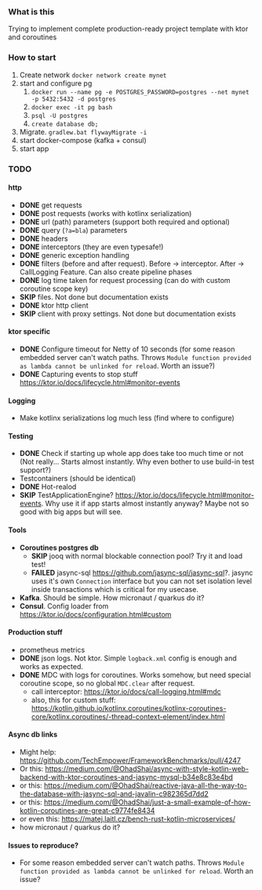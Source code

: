 ### What is this 

Trying to implement complete production-ready project template with ktor and coroutines


### How to start

1. Create network `docker network create mynet`
2. start and configure pg 
    1. `docker run --name pg -e POSTGRES_PASSWORD=postgres --net mynet -p 5432:5432 -d postgres`
    2. `docker exec -it pg bash`
    3. `psql -U postgres`
    4. `create database db;`
3. Migrate. `gradlew.bat flywayMigrate -i`
4. start docker-compose (kafka + consul)
5. start app

### TODO

#### http

- **DONE** get requests
- **DONE** post requests (works with kotlinx serialization)
- **DONE** url (path) parameters (support both required and optional)
- **DONE** query (`?a=bla`) parameters
- **DONE** headers
- **DONE** interceptors (they are even typesafe!)
- **DONE** generic exception handling
- **DONE** filters (before and after request). Before -> interceptor. After -> CallLogging Feature. 
Can also create pipeline phases
- **DONE** log time taken for request processing (can do with custom coroutine scope key)
- **SKIP** files. Not done but documentation exists
- **DONE** ktor http client 
- **SKIP** client with proxy settings. Not done but documentation exists

#### ktor specific

- **DONE** Configure timeout for Netty of 10 seconds (for some reason embedded server can't watch paths. 
Throws `Module function provided as lambda cannot be unlinked for reload`. Worth an issue?)
- **DONE** Capturing events to stop stuff https://ktor.io/docs/lifecycle.html#monitor-events


#### Logging

- Make kotlinx serializations log much less (find where to configure)

#### Testing

- **DONE** Check if starting up whole app does take too much time or not (Not really... Starts almost instantly. Why 
even bother to use build-in test support?)
- Testcontainers (should be identical)
- **DONE** Hot-realod
- **SKIP** TestApplicationEngine? https://ktor.io/docs/lifecycle.html#monitor-events. Why use it if app starts almost 
instantly anyway? Maybe not so good with big apps but will see.

#### Tools

- **Coroutines postgres db**
    - **SKIP** jooq with normal blockable connection pool? Try it and load test!
    - **FAILED** jasync-sql https://github.com/jasync-sql/jasync-sql?. jasync uses it's own `Connection` interface but 
    you can not set isolation level inside transactions which is critical for my usecase. 
- **Kafka**. Should be simple. How micronaut / quarkus do it?
- **Consul**. Config loader from https://ktor.io/docs/configuration.html#custom 

#### Production stuff

- prometheus metrics
- **DONE** json logs. Not ktor. Simple `logback.xml` config is enough and works as expected.
- **DONE** MDC with logs for coroutines. Works somehow, but need special coroutine scope, so no global `MDC.clear` after 
request.
    - call interceptor: https://ktor.io/docs/call-logging.html#mdc
    - also, this for custom stuff: https://kotlin.github.io/kotlinx.coroutines/kotlinx-coroutines-core/kotlinx.coroutines/-thread-context-element/index.html

#### Async db links

- Might help: https://github.com/TechEmpower/FrameworkBenchmarks/pull/4247
- Or this: https://medium.com/@OhadShai/async-with-style-kotlin-web-backend-with-ktor-coroutines-and-jasync-mysql-b34e8c83e4bd
- or this: https://medium.com/@OhadShai/reactive-java-all-the-way-to-the-database-with-jasync-sql-and-javalin-c982365d7dd2
- or this: https://medium.com/@OhadShai/just-a-small-example-of-how-kotlin-coroutines-are-great-c9774fe8434
- or even this: https://matej.laitl.cz/bench-rust-kotlin-microservices/
- how micronaut / quarkus do it?

#### Issues to reproduce?

- For some reason embedded server can't watch paths.  Throws 
`Module function provided as lambda cannot be unlinked for reload`. Worth an issue?
